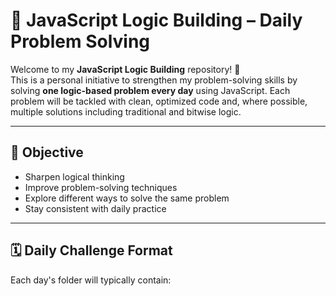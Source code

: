 # 🧠 JavaScript Logic Building – Daily Problem Solving

Welcome to my **JavaScript Logic Building** repository! 👋  
This is a personal initiative to strengthen my problem-solving skills by solving **one logic-based problem every day** using JavaScript. Each problem will be tackled with clean, optimized code and, where possible, multiple solutions including traditional and bitwise logic.

---

## 📌 Objective

- Sharpen logical thinking
- Improve problem-solving techniques
- Explore different ways to solve the same problem
- Stay consistent with daily practice

---

## 🗓️ Daily Challenge Format

Each day's folder will typically contain:

